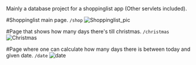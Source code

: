 Mainly a database project for a shoppinglist app (Other servlets included).

#Shoppinglist main page. <code>/shop</code>
![Shoppinglist_pic](https://user-images.githubusercontent.com/84401722/118772012-e660ca80-b88b-11eb-91b8-e4eb2a6eb236.png)

#Page that shows how many days there's till christmas. <code>/christmas</code>
![Christmas](https://user-images.githubusercontent.com/84401722/118772390-5d965e80-b88c-11eb-886a-1b65ad90664b.png)

#Page where one can calculate how many days there is between today and given date. <code>/date</code>
![date](https://user-images.githubusercontent.com/84401722/118772493-799a0000-b88c-11eb-9ea6-a016b23f4832.png)
